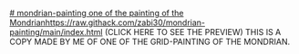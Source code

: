[# mondrian-painting
one of the painting of the Mondrian](https://raw.githack.com/zabi30/mondrian-painting/main/index.html)https://raw.githack.com/zabi30/mondrian-painting/main/index.html
(CLICK HERE TO SEE THE PREVIEW)
THIS IS A COPY MADE BY ME OF ONE OF THE GRID-PAINTING OF THE MONDRIAN.
